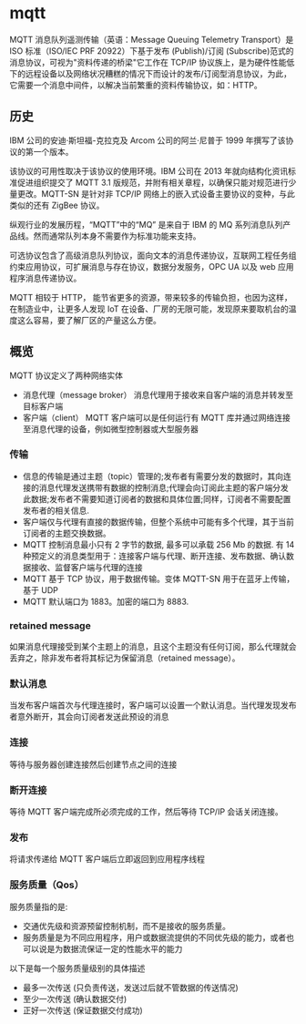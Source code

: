 # mqtt

MQTT 消息队列遥测传输（英语：Message Queuing Telemetry Transport）是 ISO 标准（ISO/IEC PRF 20922）下基于发布 (Publish)/订阅 (Subscribe)范式的消息协议，可视为"资料传递的桥梁"它工作在 TCP/IP 协议族上，是为硬件性能低下的远程设备以及网络状况糟糕的情况下而设计的发布/订阅型消息协议，为此，它需要一个消息中间件，以解决当前繁重的资料传输协议，如：HTTP。

## 历史

IBM 公司的安迪·斯坦福-克拉克及 Arcom 公司的阿兰·尼普于 1999 年撰写了该协议的第一个版本。

该协议的可用性取决于该协议的使用环境。IBM 公司在 2013 年就向结构化资讯标准促进组织提交了 MQTT 3.1 版规范，并附有相关章程，以确保只能对规范进行少量更改。MQTT-SN 是针对非 TCP/IP 网络上的嵌入式设备主要协议的变种，与此类似的还有 ZigBee 协议。

纵观行业的发展历程，“MQTT”中的“MQ” 是来自于 IBM 的 MQ 系列消息队列产品线。然而通常队列本身不需要作为标准功能来支持。

可选协议包含了高级消息队列协议，面向文本的消息传递协议，互联网工程任务组约束应用协议，可扩展消息与存在协议，数据分发服务，OPC UA 以及 web 应用程序消息传递协议。

MQTT 相较于 HTTP， 能节省更多的资源，带来较多的传输负担，也因为这样，在制造业中，让更多人发现 IoT 在设备、厂房的无限可能，发现原来要取机台的温度这么容易，要了解厂区的产量这么方便。

## 概览

MQTT 协议定义了两种网络实体

- 消息代理（message broker）
  消息代理用于接收来自客户端的消息并转发至目标客户端
- 客户端（client）
  MQTT 客户端可以是任何运行有 MQTT 库并通过网络连接至消息代理的设备，例如微型控制器或大型服务器

### 传输

- 信息的传输是通过主题（topic）管理的;发布者有需要分发的数据时，其向连接的消息代理发送携带有数据的控制消息;代理会向订阅此主题的客户端分发此数据;发布者不需要知道订阅者的数据和具体位置;同样，订阅者不需要配置发布者的相关信息.
- 客户端仅与代理有直接的数据传输，但整个系统中可能有多个代理，其于当前订阅者的主题交换数据。
- MQTT 控制消息最小只有 2 字节的数据, 最多可以承载 256 Mb 的数据.
  有 14 种预定义的消息类型用于：连接客户端与代理、断开连接、发布数据、确认数据接收、监督客户端与代理的连接
- MQTT 基于 TCP 协议，用于数据传输。变体 MQTT-SN 用于在蓝牙上传输，基于 UDP
- MQTT 默认端口为 1883。加密的端口为 8883.

### retained message

如果消息代理接受到某个主题上的消息，且这个主题没有任何订阅，那么代理就会丢弃之，除非发布者将其标记为保留消息（retained message）。

### 默认消息

当发布客户端首次与代理连接时，客户端可以设置一个默认消息。当代理发现发布者意外断开，其会向订阅者发送此预设的消息

### 连接

等待与服务器创建连接然后创建节点之间的连接

### 断开连接

等待 MQTT 客户端完成所必须完成的工作，然后等待 TCP/IP 会话关闭连接。

### 发布

将请求传递给 MQTT 客户端后立即返回到应用程序线程

### 服务质量（Qos）

服务质量指的是:

- 交通优先级和资源预留控制机制，而不是接收的服务质量。
- 服务质量是为不同应用程序，用户或数据流提供的不同优先级的能力，或者也可以说是为数据流保证一定的性能水平的能力

以下是每一个服务质量级别的具体描述

- 最多一次传送 (只负责传送，发送过后就不管数据的传送情况)
- 至少一次传送 (确认数据交付)
- 正好一次传送 (保证数据交付成功)
